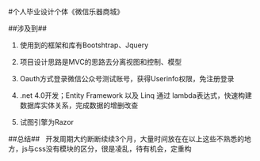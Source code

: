 #个人毕业设计个体《微信乐器商城》
 
 
 
##涉及到##

1. 使用到的框架和库有Bootshtrap、Jquery

2. 项目设计思路是MVC的思路去分离视图和控制、模型

3. Oauth方式登录微信公众号测试账号，获得Userinfo权限，免注册登录

4. .net 4.0开发；Entity Framework 以及 Linq 通过 lambda表达式，快速构建数据库实体关系，完成数据的增删改查

5. 试图引擎为Razor


##总结##
 
开发周期大约断断续续3个月，大量时间放在在以上这些不熟悉的地方，js与css没有模块的区分，很是凌乱，待有机会，定重构

